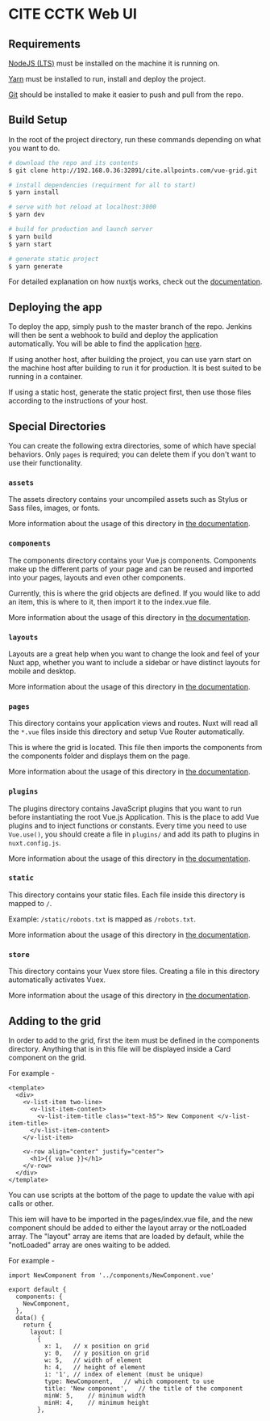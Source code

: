 # CITE CCTK Web UI

## Requirements

[NodeJS (LTS)](https://nodejs.org/en/download/) must be installed on the machine it is running on.

[Yarn](https://yarnpkg.com/) must be installed to run, install and deploy the project.

[Git](https://git-scm.com/downloads) should be installed to make it easier to push and pull from the repo.

## Build Setup

In the root of the project directory, run these commands depending on what you want to do.

```bash
# download the repo and its contents
$ git clone http://192.168.0.36:32891/cite.allpoints.com/vue-grid.git

# install dependencies (requirment for all to start)
$ yarn install

# serve with hot reload at localhost:3000
$ yarn dev

# build for production and launch server
$ yarn build
$ yarn start

# generate static project
$ yarn generate
```

For detailed explanation on how nuxtjs works, check out the [documentation](https://nuxtjs.org).

## Deploying the app

To deploy the app, simply push to the master branch of the repo. Jenkins will then be sent a webhook to build and deploy the application automatically. You will be able to find the application [here](http://192.168.0.36:34131/).

If using another host, after building the project, you can use yarn start on the machine host after building to run it for production. It is best suited to be running in a container.

If using a static host, generate the static project first, then use those files according to the instructions of your host.

## Special Directories

You can create the following extra directories, some of which have special behaviors. Only `pages` is required; you can delete them if you don't want to use their functionality.

### `assets`

The assets directory contains your uncompiled assets such as Stylus or Sass files, images, or fonts.

More information about the usage of this directory in [the documentation](https://nuxtjs.org/docs/2.x/directory-structure/assets).

### `components`

The components directory contains your Vue.js components. Components make up the different parts of your page and can be reused and imported into your pages, layouts and even other components.

Currently, this is where the grid objects are defined. If you would like to add an item, this is where to it, then import it to the index.vue file.

More information about the usage of this directory in [the documentation](https://nuxtjs.org/docs/2.x/directory-structure/components).

### `layouts`

Layouts are a great help when you want to change the look and feel of your Nuxt app, whether you want to include a sidebar or have distinct layouts for mobile and desktop.

More information about the usage of this directory in [the documentation](https://nuxtjs.org/docs/2.x/directory-structure/layouts).

### `pages`

This directory contains your application views and routes. Nuxt will read all the `*.vue` files inside this directory and setup Vue Router automatically.

This is where the grid is located. This file then imports the components from the components folder and displays them on the page.

More information about the usage of this directory in [the documentation](https://nuxtjs.org/docs/2.x/get-started/routing).

### `plugins`

The plugins directory contains JavaScript plugins that you want to run before instantiating the root Vue.js Application. This is the place to add Vue plugins and to inject functions or constants. Every time you need to use `Vue.use()`, you should create a file in `plugins/` and add its path to plugins in `nuxt.config.js`.

More information about the usage of this directory in [the documentation](https://nuxtjs.org/docs/2.x/directory-structure/plugins).

### `static`

This directory contains your static files. Each file inside this directory is mapped to `/`.

Example: `/static/robots.txt` is mapped as `/robots.txt`.

More information about the usage of this directory in [the documentation](https://nuxtjs.org/docs/2.x/directory-structure/static).

### `store`

This directory contains your Vuex store files. Creating a file in this directory automatically activates Vuex.

More information about the usage of this directory in [the documentation](https://nuxtjs.org/docs/2.x/directory-structure/store).

## Adding to the grid

In order to add to the grid, first the item must be defined in the components directory. Anything that is in this file will be displayed inside a Card component on the grid.

For example -

    <template>
      <div>
        <v-list-item two-line>
          <v-list-item-content>
            <v-list-item-title class="text-h5"> New Component </v-list-item-title>
          </v-list-item-content>
        </v-list-item>

        <v-row align="center" justify="center">
          <h1>{{ value }}</h1>
        </v-row>
      </div>
    </template>

You can use scripts at the bottom of the page to update the value with api calls or other.

This iem will have to be imported in the pages/index.vue file, and the new component should be added to either the layout array or the notLoaded array. The "layout" array are items that are loaded by default, while the "notLoaded" array are ones waiting to be added.

For example -

    import NewComponent from '../components/NewComponent.vue'

    export default {
      components: {
        NewComponent,
      },
      data() {
        return {
          layout: [
            {
              x: 1,   // x position on grid
              y: 0,   // y position on grid
              w: 5,   // width of element
              h: 4,   // height of element
              i: '1', // index of element (must be unique)
              type: NewComponent,   // which component to use
              title: 'New component',   // the title of the component
              minW: 5,    // minimum width
              minH: 4,    // minimum height
            },
